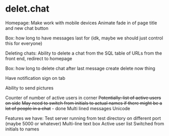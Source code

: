 # delet.chat

Homepage:
  Make work with mobile devices
  Animate fade in of page title and new chat button

Box: how long to have messages last for (idk, maybe we should just control this for everyone)


Deleting chats:
  Ability to delete a chat from the SQL table of URLs from the front end, redirect to homepage

  Box: how long to delete chat after last message
    create delete now thing

Have notification sign on tab

Ability to send pictures

Counter of number of active users in corner
~~Potentially: list of active users on side~~
~~May need to switch from initials to actual names if there might be a lot of people in a chat~~ - done
Multi lined messages
Unicode

Features we have:
Test server running from test directory on different port (maybe 5000 or whatever)
Multi-line text box
Active user list
Switched from initials to names